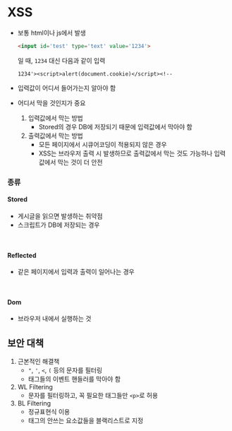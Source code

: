 # XSS
- 보통 html이나 js에서 발생  
    ```html
    <input id='test' type='text' value='1234'>
    ```
    일 때, `1234` 대신 다음과 같이 입력
    ```
    1234'><script>alert(document.cookie)</script><!--
    ```

- 입력값이 어디서 들어가는지 알아야 함
- 어디서 막을 것인지가 중요
    1. 입력값에서 막는 방법
        - Stored의 경우 DB에 저장되기 때문에 입력값에서 막아야 함 
    2. 출력값에서 막는 방법
        - 모든 페이지에서 시큐어코딩이 적용되지 않은 경우
        - XSS는 브라우저 출력 시 발생하므로 출력값에서 막는 것도 가능하나 입력값에서 막는 것이 더 안전
### 종류
#### Stored
- 게시글을 읽으면 발생하는 취약점
- 스크립트가 DB에 저장되는 경우

<br>

#### Reflected
- 같은 페이지에서 입력과 출력이 일어나는 경우


<br>

#### Dom
- 브라우저 내에서 실행하는 것

## 보안 대책
1. 근본적인 해결책
    - `"`, `'`, `<`, `(` 등의 문자를 필터링
    - 태그들의 이벤트 핸들러를 막아야 함
2. WL Filtering
    - 문자를 필터링하고, 꼭 필요한 태그들만 `<p>`로 허용
3. BL Filtering
    - 정규표현식 이용
    - 태그의 안쓰는 요소값들을 블랙리스트로 지정

    